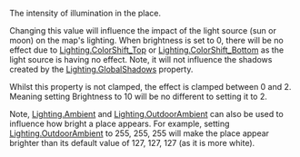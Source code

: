 The intensity of illumination in the place.

Changing this value will influence the impact of the light source (sun or moon) on the map's lighting. When brightness is set to 0, there will be no effect due to [Lighting.ColorShift_Top](https://developer.roblox.com/en-us/api-reference/property/Lighting/ColorShift_Top) or [Lighting.ColorShift_Bottom](https://developer.roblox.com/en-us/api-reference/property/Lighting/ColorShift_Bottom) as the light source is having no effect. Note, it will not influence the shadows created by the [Lighting.GlobalShadows](https://developer.roblox.com/en-us/api-reference/property/Lighting/GlobalShadows) property.

Whilst this property is not clamped, the effect is clamped between 0 and 2. Meaning setting Brightness to 10 will be no different to setting it to 2.

Note, [Lighting.Ambient](https://developer.roblox.com/en-us/api-reference/property/Lighting/Ambient) and [Lighting.OutdoorAmbient](https://developer.roblox.com/en-us/api-reference/property/Lighting/OutdoorAmbient) can also be used to influence how bright a place appears. For example, setting [Lighting.OutdoorAmbient](https://developer.roblox.com/en-us/api-reference/property/Lighting/OutdoorAmbient) to 255, 255, 255 will make the place appear brighter than its default value of 127, 127, 127 (as it is more white).